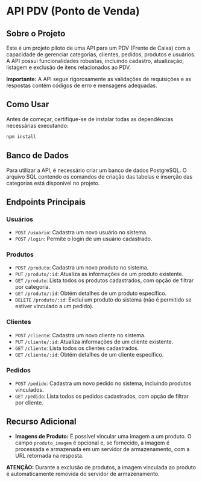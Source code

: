 # API PDV (Ponto de Venda)

## Sobre o Projeto

Este é um projeto piloto de uma API para um PDV (Frente de Caixa) com a capacidade de gerenciar categorias, clientes, pedidos, produtos e usuários. A API possui funcionalidades robustas, incluindo cadastro, atualização, listagem e exclusão de itens relacionados ao PDV.

**Importante:** A API segue rigorosamente as validações de requisições e as respostas contém códigos de erro e mensagens adequadas.

## Como Usar

Antes de começar, certifique-se de instalar todas as dependências necessárias executando:

```bash
npm install
```

## Banco de Dados

Para utilizar a API, é necessário criar um banco de dados PostgreSQL. O arquivo SQL contendo os comandos de criação das tabelas e inserção das categorias está disponível no projeto.

## Endpoints Principais

### Usuários

- `POST` `/usuario`: Cadastra um novo usuário no sistema.
- `POST` `/login`: Permite o login de um usuário cadastrado.

### Produtos

- `POST` `/produto`: Cadastra um novo produto no sistema.
- `PUT` `/produto/:id`: Atualiza as informações de um produto existente.
- `GET` `/produto`: Lista todos os produtos cadastrados, com opção de filtrar por categoria.
- `GET` `/produto/:id`: Obtém detalhes de um produto específico.
- `DELETE` `/produto/:id`: Exclui um produto do sistema (não é permitido se estiver vinculado a um pedido).

### Clientes

- `POST` `/cliente`: Cadastra um novo cliente no sistema.
- `PUT` `/cliente/:id`: Atualiza informações de um cliente existente.
- `GET` `/cliente`: Lista todos os clientes cadastrados.
- `GET` `/cliente/:id`: Obtém detalhes de um cliente específico.

### Pedidos

- `POST` `/pedido`: Cadastra um novo pedido no sistema, incluindo produtos vinculados.
- `GET` `/pedido`: Lista todos os pedidos cadastrados, com opção de filtrar por cliente.
  
## Recurso Adicional
- **Imagens de Produto:** É possível vincular uma imagem a um produto. O campo `produto_imagem` é opcional e, se fornecido, a imagem é processada e armazenada em um servidor de armazenamento, com a URL retornada na resposta.

**ATENÇÃO:** Durante a exclusão de produtos, a imagem vinculada ao produto é automaticamente removida do servidor de armazenamento.
